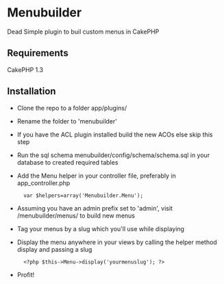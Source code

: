 Menubuilder
================

Dead Simple plugin to buil custom menus in CakePHP

## Requirements
 CakePHP 1.3


## Installation

* Clone the repo to a folder app/plugins/

* Rename the folder to 'menubuilder'

* If you have the ACL plugin installed build the new ACOs else skip this step

* Run the sql schema menubuilder/config/schema/schema.sql in your database to created required tables

* Add the Menu helper in your controller file, preferably in app_controller.php

		var $helpers=array('Menubuilder.Menu');

* Assuming you have an admin prefix set to 'admin', visit <your site address>/menubuilder/menus/ to build new menus

* Tag your menus by a slug which you'll use while displaying

* Display the menu anywhere in your views by calling the helper method display and passing a slug

		<?php $this->Menu->display('yourmenuslug'); ?>

-	Profit!
